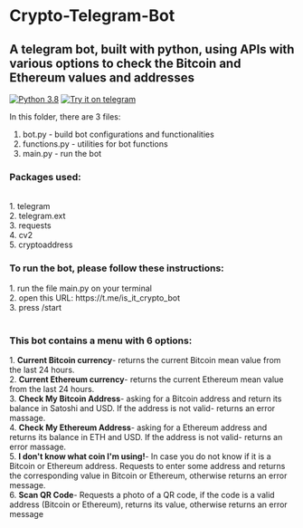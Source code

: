 # Crypto-Telegram-Bot
<h2>A telegram bot, built with python, using APIs with various options to check the Bitcoin and Ethereum values and addresses</h2>

[![Python 3.8](https://img.shields.io/badge/python-3.8-red.svg)](https://www.python.org/downloads/release/python-380/)
[![Try it on telegram](https://img.shields.io/badge/try%20it-on%20telegram-0088cc.svg)](https://t.me/is_it_crypto_bot)

In this folder, there are 3 files:
1. bot.py - build bot configurations and functionalities
2. functions.py - utilities for bot functions
3. main.py - run the bot

<h3>Packages used:</h3><br>
1. telegram<br>
2. telegram.ext<br>
3. requests<br>
4. cv2<br>
5. cryptoaddress<br>

<h3>To run the bot, please follow these instructions:</h3>
1. run the file main.py on your terminal<br>
2. open this URL: https://t.me/is_it_crypto_bot <br>
3. press /start
<br><br>
<h3>This bot contains a menu with 6 options:<br></h3>
1. <b>Current Bitcoin currency</b>- returns the current Bitcoin mean value from the last 24 hours.<br>
2. <b>Current Ethereum currency</b>- returns the current Ethereum mean value from the last 24 hours.<br>
3. <b>Check My Bitcoin Address</b>- asking for a Bitcoin address and return its balance in Satoshi and USD. If the address is not valid- returns an error massage.<br>  
4. <b>Check My Ethereum Address</b>- asking for a Ethereum address and returns its balance in ETH and USD. If the address is not valid- returns an error massage.<br>
5. <b>I don't know what coin I'm using!</b>- In case you do not know if it is a Bitcoin or Ethereum address. Requests to enter some address and returns the corresponding value in Bitcoin or Ethereum, otherwise returns an error message.<br>
6. <b>Scan QR Code</b>- Requests a photo of a QR code, if the code is a valid address (Bitcoin or Ethereum), returns its value, otherwise returns an error message
